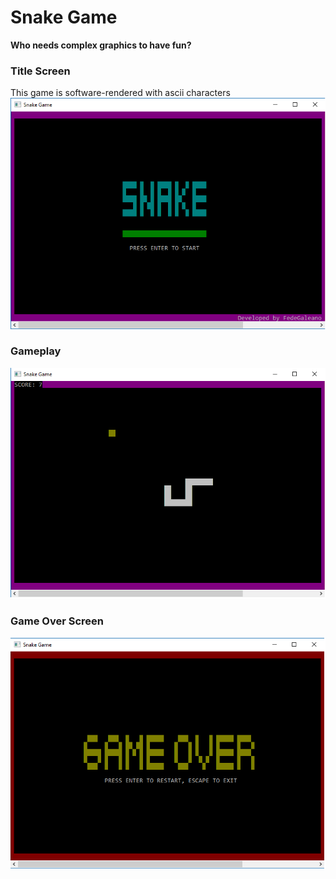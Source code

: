 # Snake Game

**Who needs complex graphics to have fun?**



### Title Screen
This game is software-rendered with ascii characters
<img src="screenshots/screenshot-title.png">

### Gameplay
<img src="screenshots/screenshot-gameplay.png">

### Game Over Screen
<img src="screenshots/screenshot-gameover.png">
